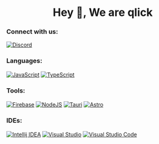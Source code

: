 <div align="center">
  <h1 align="center">Hey 👋, We are qlick</h1>
  
  <h3 align="left">Connect with us:</h3>
  <p align="left">
    <a href="https://discord.gg/aS45wAnzGz" target="_blank"><img align="center" src="https://skillicons.dev/icons?i=discord&theme=dark" alt="Discord" /></a>
  </p>
  
  <h3 align="left">Languages:</h3>
  <p align="left">
    <a href="https://js.org/" target="_blank"><img align="center" src="https://skillicons.dev/icons?i=js&theme=dark" alt="JavaScript" /></a>
    <a href="https://www.typescriptlang.org/" target="_blank"><img align="center" src="https://skillicons.dev/icons?i=ts&theme=dark" alt="TypeScript" /></a>
  </p>
  
  <h3 align="left">Tools:</h3>
  <p align="left">
    <a href="https://firebase.google.com/" target="_blank"><img align="center" src="https://skillicons.dev/icons?i=firebase&theme=dark" alt="Firebase" /></a>
    <a href="https://nodejs.org/" target="_blank"><img align="center" src="https://skillicons.dev/icons?i=nodejs&theme=dark" alt="NodeJS" /></a>
    <a href="https://tauri.app/" target="_blank"><img align="center" src="https://skillicons.dev/icons?i=tauri&theme=dark" alt="Tauri" /></a>
    <a href="https://astro.build/" target="_blank"><img align="center" src="https://skillicons.dev/icons?i=astro&theme=dark" alt="Astro" /></a>
  </p>

  <h3 align="left">IDEs:</h3>
  <p align="left">
    <a href="https://www.jetbrains.com/idea/" target="_blank"><img align="center" src="https://skillicons.dev/icons?i=idea&theme=dark" alt="Intellij IDEA" /></a>
    <a href="https://visualstudio.microsoft.com/" target="_blank"><img align="center" src="https://skillicons.dev/icons?i=visualstudio&theme=dark" alt="Visual Studio" /></a>
    <a href="https://code.visualstudio.com/" target="_blank"><img align="center" src="https://skillicons.dev/icons?i=vscode&theme=dark" alt="Visual Studio Code" /></a>
  </p>
</div>
